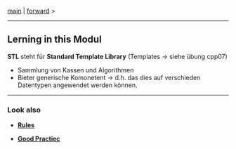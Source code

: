 [main](/) | [forward](cpp06_01_type_converting_c.md) > 

---

## Lerning in this Modul

**STL** steht für **Standard Template Library** (Templates -> siehe übung cpp07)
- Sammlung von Kassen und Algorithmen
- Bieter generische Komonetent -> d.h. das dies auf verschieden Datentypen angewendet werden können. 



---
### Look also

- **[Rules](../rulesetting/cpp_rules_picine.md)**

- **[Good Practiec](../rulesetting/cpp_rules_good_practice.md)**